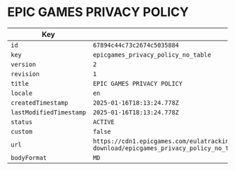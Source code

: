 # EPIC GAMES PRIVACY POLICY

| Key | Value |
| --- | ----- |
| `id` | `67894c44c73c2674c5035884` |
| `key` | `epicgames_privacy_policy_no_table` |
| `version` | `2` |
| `revision` | `1` |
| `title` | `EPIC GAMES PRIVACY POLICY` |
| `locale` | `en` |
| `createdTimestamp` | `2025-01-16T18:13:24.778Z` |
| `lastModifiedTimestamp` | `2025-01-16T18:13:24.778Z` |
| `status` | `ACTIVE` |
| `custom` | `false` |
| `url` | `https://cdn1.epicgames.com/eulatracking-download/epicgames_privacy_policy_no_table/en/v2/r1/0c217c46814222452ca544a5037ded41.pdf` |
| `bodyFormat` | `MD` |
